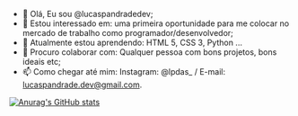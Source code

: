 - 👋 Olá, Eu sou @lucaspandradedev;
- 👀 Estou interessado em: uma primeira oportunidade para me colocar no mercado de trabalho como programador/desenvolvedor;
- 🌱 Atualmente estou aprendendo: HTML 5, CSS 3, Python ...
- 💞️ Procuro colaborar com: Qualquer pessoa com bons projetos, bons ideais etc;
- 📫 Como chegar até mim: Instagram: @lpdas_  /  E-mail: lucaspandrade.dev@gmail.com.

<!---
lucaspandradedev/lucaspandradedev is a ✨ special ✨ repository because its `README.md` (this file) appears on your GitHub profile.
You can click the Preview link to take a look at your changes.
--->

[![Anurag's GitHub stats](https://github-readme-stats.vercel.app/api?username=lucaspandradedev&count_private=true&show_icons=true&theme=merko)](https://github.com/anuraghazra/github-readme-stats)

